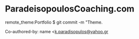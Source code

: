 # ParadeisopoulosCoaching.com
remote_theme:Portfolio
$ git commit -m "Theme.


Co-authored-by: name <k.paradisopulos@yahoo.gr
